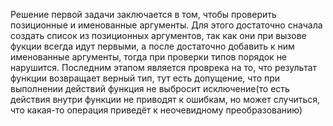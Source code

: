 Решение первой задачи заключается в том, чтобы проверить позиционные и именованные аргументы. Для этого достаточно сначала создать список из позиционных аргументов, так как они при вызове фукции всегда идут первыми, а после достаточно добавить к ним именованные аргументы, тогда при проверки типов порядок не нарушится. 
Последним этапом является проврека на то, что результат функции возвращает верный тип, тут есть допущение, что при выполнении действий функция не выбросит исключение(то есть действия внутри функции не приводят к ошибкам, но может случиться, что какая-то операция приведёт к неочевидному преобразованию)